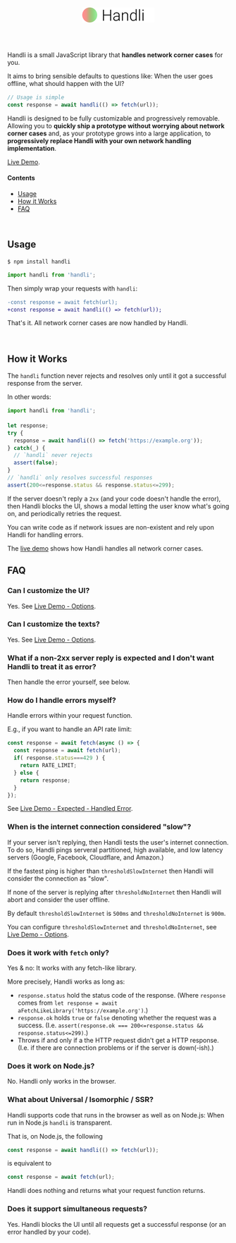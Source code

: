 <br/>
<p align="center">
<a href="/../../#readme">
<img src="https://github.com/brillout/handli/raw/master/logo.svg?sanitize=true" height="34" alt="Handli"/>
</a>
</p>
<br/>
<br/>

Handli is a small JavaScript library that **handles network corner cases** for you.

It aims to bring sensible defaults to questions like:
When the user goes offline, what should happen with the UI?

~~~js
// Usage is simple
const response = await handli(() => fetch(url));
~~~

Handli is designed to be fully customizable
and progressively removable.
Allowing you to
**quickly ship a prototype without worrying about network corner cases**
and, as your prototype grows into a large application,
to **progressively replace Handli with your own network handling implementation**.

[Live Demo](https://brillout.github.com/handli).

#### Contents

- [Usage](#usage)
- [How it Works](#how-it-works)
- [FAQ](#faq)

<br/>

## Usage

~~~shell
$ npm install handli
~~~
~~~js
import handli from 'handli';
~~~

Then simply wrap your requests with `handli`:

~~~diff
-const response = await fetch(url);
+const response = await handli(() => fetch(url));
~~~

That's it.
All network corner cases are now handled by Handli.

<br/>

## How it Works

The `handli` function never rejects and resolves only until it got a successful response from the server.

In other words:

~~~js
import handli from 'handli';

let response;
try {
  response = await handli(() => fetch('https://example.org'));
} catch(_) {
  // `handli` never rejects
  assert(false);
}
// `handli` only resolves successful responses
assert(200<=response.status && response.status<=299);
~~~

If the server doesn't reply a `2xx` (and your code doesn't handle the error),
then Handli blocks the UI,
shows a modal letting the user know what's going on,
and periodically retries the request.

You can write code as if network issues are non-existent
and rely upon Handli for handling errors.

The [live demo](https://brillout.github.com/handli)
shows how Handli handles all
network corner cases.

## FAQ

### Can I customize the UI?

Yes.
See [Live Demo - Options](https://brillout.github.com/handli#options).

### Can I customize the texts?

Yes.
See [Live Demo - Options](https://brillout.github.com/handli#options).

### What if a non-2xx server reply is expected and I don't want Handli to treat it as error?

Then handle the error yourself,
see below.

### How do I handle errors myself?

Handle errors within your request function.

E.g., if you want to handle an API rate limit:
~~~js
const response = await fetch(async () => {
  const response = await fetch(url);
  if( response.status===429 ) {
    return RATE_LIMIT;
  } else {
    return response;
  }
});
~~~

See [Live Demo - Expected - Handled Error](https://brillout.github.com/handli#handled-error).

### When is the internet connection considered "slow"?

If your server isn't replying,
then Handli tests the user's internet connection.
To do so, Handli pings serveral
partitioned, high available, and low latency servers
(Google,
Facebook,
Cloudflare, and
Amazon.)

If the fastest ping is higher than `thresholdSlowInternet` then
Handli will consider the connection as "slow".

If none of the server is replying after `thresholdNoInternet` then Handli
will abort and consider the user offline.

By default `thresholdSlowInternet` is `500ms` and `thresholdNoInternet` is `900m`.

You can configure `thresholdSlowInternet` and `thresholdNoInternet`,
see [Live Demo - Options](https://brillout.github.com/handli#options).

### Does it work with `fetch` only?

Yes & no: It works with any fetch-like library.

More precisely, Handli works as long as:
 - `response.status` hold the status code of the response.
   (Where `response` comes from `let response = await aFetchLikeLibrary('https://example.org')`.)
 - `response.ok` holds `true` or `false` denoting whether the request was a success.
   (I.e. `assert(response.ok === 200<=response.status && response.status<=299)`.)
 - Throws if and only if a the HTTP request didn't get a HTTP response.
   (I.e. if there are connection problems or if the server is down(-ish).)

### Does it work on Node.js?

No. Handli only works in the browser.

### What about Universal / Isomorphic / SSR?

Handli supports code that runs in the browser as well as on Node.js:
When run in Node.js `handli` is transparent.

That is, on Node.js, the following

~~~js
const response = await handli(() => fetch(url));
~~~

is equivalent to

~~~js
const response = await fetch(url);
~~~

Handli does nothing and returns what your request function returns.

### Does it support simultaneous requests?

Yes.
Handli blocks the UI until
all requests get a successful response
(or an error handled by your code).
